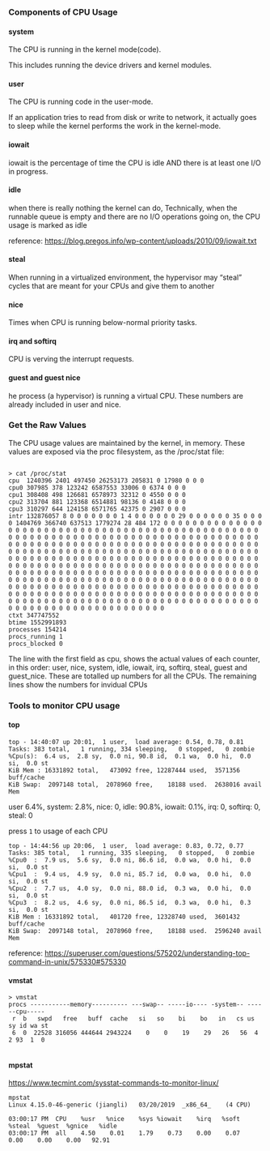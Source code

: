 ### Components of CPU Usage

#### system

The CPU is running in the kernel mode(code). 

This includes running the device drivers and kernel modules.

#### user

The CPU is running code in the user-mode. 

If an application tries to read from disk or write to network, it actually goes to sleep while the kernel performs the work in the kernel-mode.

#### iowait

iowait is the percentage of time the CPU is idle AND there is at least one I/O in progress.

#### idle

when there is really nothing the kernel can do, Technically, when the runnable queue is empty and there are no I/O operations going on, the CPU usage is marked as idle

reference: https://blog.pregos.info/wp-content/uploads/2010/09/iowait.txt

#### steal

When running in a virtualized environment, the hypervisor may “steal” cycles that are meant for your CPUs and give them to another

#### nice

Times when CPU is running below-normal priority tasks.

#### irq and softirq

CPU is verving the interrupt requests.

#### guest and guest nice
he process (a hypervisor) is running a virtual CPU. These numbers are already included in user and nice.

### Get the Raw Values

The CPU usage values are maintained by the kernel, in memory. These values are exposed via the proc filesystem, as the /proc/stat file:

```

> cat /proc/stat
cpu  1240396 2401 497450 26253173 205831 0 17980 0 0 0
cpu0 307985 378 123242 6587553 33006 0 6374 0 0 0
cpu1 308408 498 126681 6578973 32312 0 4550 0 0 0
cpu2 313704 881 123368 6514881 98136 0 4148 0 0 0
cpu3 310297 644 124158 6571765 42375 0 2907 0 0 0
intr 132876057 8 0 0 0 0 0 0 0 1 4 0 0 0 0 0 0 29 0 0 0 0 0 0 35 0 0 0 0 1404769 366740 637513 1779274 28 484 172 0 0 0 0 0 0 0 0 0 0 0 0 0 0 0 0 0 0 0 0 0 0 0 0 0 0 0 0 0 0 0 0 0 0 0 0 0 0 0 0 0 0 0 0 0 0 0 0 0 0 0 0 0 0 0 0 0 0 0 0 0 0 0 0 0 0 0 0 0 0 0 0 0 0 0 0 0 0 0 0 0 0 0 0 0 0 0 0 0 0 0 0 0 0 0 0 0 0 0 0 0 0 0 0 0 0 0 0 0 0 0 0 0 0 0 0 0 0 0 0 0 0 0 0 0 0 0 0 0 0 0 0 0 0 0 0 0 0 0 0 0 0 0 0 0 0 0 0 0 0 0 0 0 0 0 0 0 0 0 0 0 0 0 0 0 0 0 0 0 0 0 0 0 0 0 0 0 0 0 0 0 0 0 0 0 0 0 0 0 0 0 0 0 0 0 0 0 0 0 0 0 0 0 0 0 0 0 0 0 0 0 0 0 0 0 0 0 0 0 0 0 0 0 0 0 0 0 0 0 0 0 0 0 0 0 0 0 0 0 0 0 0 0 0 0 0 0 0 0 0 0 0 0 0 0 0 0 0 0 0 0 0 0 0 0 0 0 0 0 0 0 0 0 0 0 0 0 0 0 0 0 0 0 0 0 0 0 0 0 0 0 0 0 0 0 0 0 0 0 0 0 0 0 0 0 0 0 0 0 0 0 0 0 0 0 0 0 0 0 0 0 0 0 0 0 0 0 0 0 0 0 0 0 0 0 0 0 0 0 0 0 0 0 0 0 0 0 0 0 0 0 0 0 0 0 0 0 0 0 0 0 0 0 0 0 0 0 0 0 0 0 0 0 0 0 0 0 0 0 0 0 0 0 0 0 0 0 0 0 0 0 0 0 0 0 0 0 0 0 0 0 0 0 0 0 0 0 0 0 0 0 0 0 0 0 0 0 0 0 0 0
ctxt 347747552
btime 1552991893
processes 154214
procs_running 1
procs_blocked 0
```
The line with the first field as cpu, shows the actual values of each counter, in this order: user, nice, system, idle, iowait, irq, softirq, steal, guest and guest_nice. These are totalled up numbers for all the CPUs. The remaining lines show the numbers for invidual CPUs

### Tools to monitor CPU usage

#### top

```
top - 14:40:07 up 20:01,  1 user,  load average: 0.54, 0.78, 0.81
Tasks: 383 total,   1 running, 334 sleeping,   0 stopped,   0 zombie
%Cpu(s):  6.4 us,  2.8 sy,  0.0 ni, 90.8 id,  0.1 wa,  0.0 hi,  0.0 si,  0.0 st
KiB Mem : 16331892 total,   473092 free, 12287444 used,  3571356 buff/cache
KiB Swap:  2097148 total,  2078960 free,    18188 used.  2638016 avail Mem 

```
user 6.4%, system: 2.8%, nice: 0, idle: 90.8%, iowait: 0.1%, irq: 0, softirq: 0, steal: 0 

press `1` to usage of each CPU

```
top - 14:44:56 up 20:06,  1 user,  load average: 0.83, 0.72, 0.77
Tasks: 385 total,   1 running, 335 sleeping,   0 stopped,   0 zombie
%Cpu0  :  7.9 us,  5.6 sy,  0.0 ni, 86.6 id,  0.0 wa,  0.0 hi,  0.0 si,  0.0 st
%Cpu1  :  9.4 us,  4.9 sy,  0.0 ni, 85.7 id,  0.0 wa,  0.0 hi,  0.0 si,  0.0 st
%Cpu2  :  7.7 us,  4.0 sy,  0.0 ni, 88.0 id,  0.3 wa,  0.0 hi,  0.0 si,  0.0 st
%Cpu3  :  8.2 us,  4.6 sy,  0.0 ni, 86.5 id,  0.3 wa,  0.0 hi,  0.3 si,  0.0 st
KiB Mem : 16331892 total,   401720 free, 12328740 used,  3601432 buff/cache
KiB Swap:  2097148 total,  2078960 free,    18188 used.  2596240 avail Mem
```
reference: https://superuser.com/questions/575202/understanding-top-command-in-unix/575330#575330

#### vmstat
```
> vmstat
procs -----------memory---------- ---swap-- -----io---- -system-- ------cpu-----
 r  b   swpd   free   buff  cache   si   so    bi    bo   in   cs us sy id wa st
 6  0  22528 316056 444644 2943224    0    0    19    29   26   56  4  2 93  1  0
 
```
#### mpstat
https://www.tecmint.com/sysstat-commands-to-monitor-linux/

```
mpstat
Linux 4.15.0-46-generic (jiangli) 	03/20/2019 	_x86_64_	(4 CPU)

03:00:17 PM  CPU    %usr   %nice    %sys %iowait    %irq   %soft  %steal  %guest  %gnice   %idle
03:00:17 PM  all    4.50    0.01    1.79    0.73    0.00    0.07    0.00    0.00    0.00   92.91
```





